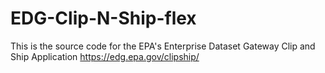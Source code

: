 # EDG-Clip-N-Ship-flex

This is the source code for the EPA's Enterprise Dataset Gateway Clip and Ship Application
https://edg.epa.gov/clipship/